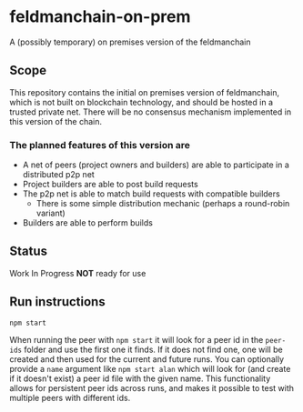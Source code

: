 # feldmanchain-on-prem

A (possibly temporary) on premises version of the feldmanchain

## Scope

This repository contains the initial on premises version of feldmanchain, which is not built on blockchain technology, and should be hosted in a trusted private net. There will be no consensus mechanism implemented in this version of the chain.

### The planned features of this version are

- A net of peers (project owners and builders) are able to participate in a distributed p2p net
- Project builders are able to post build requests
- The p2p net is able to match build requests with compatible builders
  - There is some simple distribution mechanic (perhaps a round-robin variant)
- Builders are able to perform builds

## Status

Work In Progress **NOT** ready for use

## Run instructions

`npm start`

When running the peer with `npm start` it will look for a peer id in the `peer-ids` folder and use the first one it finds. If it does not find one, one will be created and then used for the current and future runs. You can optionally provide a `name` argument like `npm start alan` which will look for (and create if it doesn't exist) a peer id file with the given name. This functionality allows for persistent peer ids across runs, and makes it possible to test with multiple peers with different ids.
